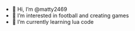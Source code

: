 - 👋 Hi, I’m @matty2469
- 👀 I’m interested in football and creating games
- 🌱 I’m currently learning lua code

<!---
matty2469/matty2469 is a ✨ special ✨ repository because its `README.md` (this file) appears on your GitHub profile.
You can click the Preview link to take a look at your changes.
--->
